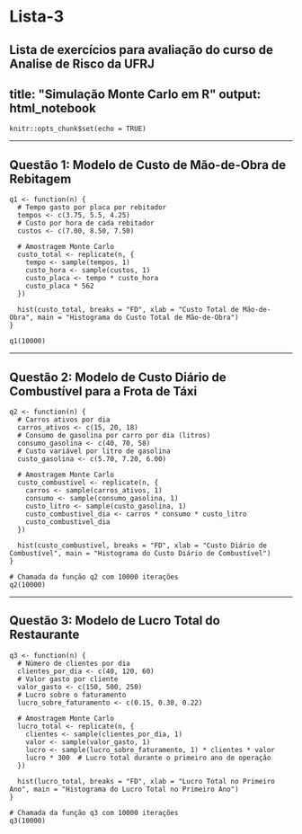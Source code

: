 # Lista-3
Lista de exercícios para avaliação do curso de Analise de Risco da UFRJ
---
title: "Simulação Monte Carlo em R"
output: html_notebook
---

```{r setup, include=FALSE}
knitr::opts_chunk$set(echo = TRUE)
```

---
Questão 1: Modelo de Custo de Mão-de-Obra de Rebitagem
---

```{r}
q1 <- function(n) {
  # Tempo gasto por placa por rebitador
  tempos <- c(3.75, 5.5, 4.25)
  # Custo por hora de cada rebitador
  custos <- c(7.00, 8.50, 7.50)
  
  # Amostragem Monte Carlo
  custo_total <- replicate(n, {
    tempo <- sample(tempos, 1)
    custo_hora <- sample(custos, 1)
    custo_placa <- tempo * custo_hora
    custo_placa * 562
  })
  
  hist(custo_total, breaks = "FD", xlab = "Custo Total de Mão-de-Obra", main = "Histograma do Custo Total de Mão-de-Obra")
}

q1(10000)
```

---
Questão 2: Modelo de Custo Diário de Combustível para a Frota de Táxi
---

```{r}
q2 <- function(n) {
  # Carros ativos por dia
  carros_ativos <- c(15, 20, 18)
  # Consumo de gasolina por carro por dia (litros)
  consumo_gasolina <- c(40, 70, 58)
  # Custo variável por litro de gasolina
  custo_gasolina <- c(5.70, 7.20, 6.00)
  
  # Amostragem Monte Carlo
  custo_combustivel <- replicate(n, {
    carros <- sample(carros_ativos, 1)
    consumo <- sample(consumo_gasolina, 1)
    custo_litro <- sample(custo_gasolina, 1)
    custo_combustivel_dia <- carros * consumo * custo_litro
    custo_combustivel_dia
  })
  
  hist(custo_combustivel, breaks = "FD", xlab = "Custo Diário de Combustível", main = "Histograma do Custo Diário de Combustível")
}

# Chamada da função q2 com 10000 iterações
q2(10000)
```

---
Questão 3: Modelo de Lucro Total do Restaurante
---

```{r}
q3 <- function(n) {
  # Número de clientes por dia
  clientes_por_dia <- c(40, 120, 60)
  # Valor gasto por cliente
  valor_gasto <- c(150, 500, 250)
  # Lucro sobre o faturamento
  lucro_sobre_faturamento <- c(0.15, 0.30, 0.22)
  
  # Amostragem Monte Carlo
  lucro_total <- replicate(n, {
    clientes <- sample(clientes_por_dia, 1)
    valor <- sample(valor_gasto, 1)
    lucro <- sample(lucro_sobre_faturamento, 1) * clientes * valor
    lucro * 300  # Lucro total durante o primeiro ano de operação
  })
  
  hist(lucro_total, breaks = "FD", xlab = "Lucro Total no Primeiro Ano", main = "Histograma do Lucro Total no Primeiro Ano")
}

# Chamada da função q3 com 10000 iterações
q3(10000)
```
